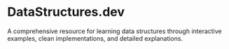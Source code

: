 # DataStructures.dev
A comprehensive resource for learning data structures through interactive examples, clean implementations, and detailed explanations.
